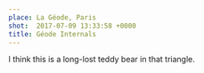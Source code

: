 ```yaml
---
place: La Géode, Paris
shot:  2017-07-09 13:33:58 +0000
title: Géode Internals
---
```


I think this is a long-lost teddy bear in that triangle.
